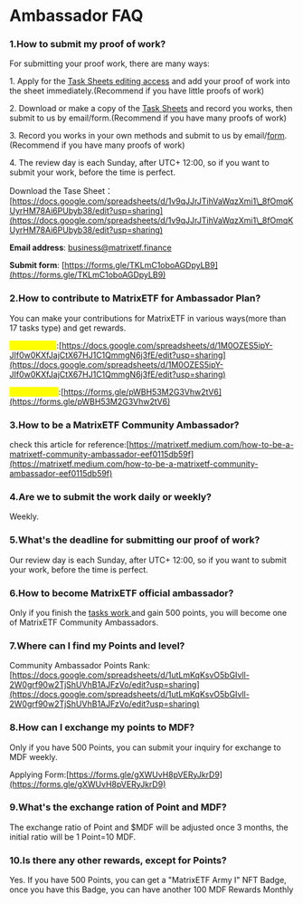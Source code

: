 # Ambassador FAQ

### 1.How to submit my proof of work?

For submitting your proof work, there are many ways:

1\. Apply for the [Task Sheets editing access](https://docs.google.com/spreadsheets/d/1M0OZES5ipY-JIf0w0KXfJajCtX67HJ1C1QmmgN6j3fE/edit?usp=sharing) and add your proof of work into the sheet immediately.(Recommend if you have little proofs of work)

2\. Download or make a copy of the [Task Sheets](https://docs.google.com/spreadsheets/d/1v9qJJrJTihVaWqzXmi1\_8fOmqKUyrHM78Ai6PUbyb38/edit?usp=sharing) and record you works, then submit to us by email/form.(Recommend if you have many proofs of work)

3\. Record you works in your own methods and submit to us by email/[form](https://forms.gle/TKLmC1oboAGDpyLB9).(Recommend if you have many proofs of work)

4\. The review day is each Sunday, after UTC+ 12:00, so if you want to submit your work, before the time is perfect.

Download the Tase Sheet：[https://docs.google.com/spreadsheets/d/1v9qJJrJTihVaWqzXmi1\_8fOmqKUyrHM78Ai6PUbyb38/edit?usp=sharing](https://docs.google.com/spreadsheets/d/1v9qJJrJTihVaWqzXmi1\_8fOmqKUyrHM78Ai6PUbyb38/edit?usp=sharing)

**Email address**: business@matrixetf.finance

**Submit form**: [https://forms.gle/TKLmC1oboAGDpyLB9](https://forms.gle/TKLmC1oboAGDpyLB9)

### 2.How to contribute to MatrixETF for Ambassador Plan?

You can make your contributions for MatrixETF in various ways(more than 17 tasks type) and get rewards.

<mark style="color:yellow;">**Tasks Sheet**</mark>:[https://docs.google.com/spreadsheets/d/1M0OZES5ipY-JIf0w0KXfJajCtX67HJ1C1QmmgN6j3fE/edit?usp=sharing](https://docs.google.com/spreadsheets/d/1M0OZES5ipY-JIf0w0KXfJajCtX67HJ1C1QmmgN6j3fE/edit?usp=sharing)

<mark style="color:yellow;">**Submit Form**</mark>:[https://forms.gle/pWBH53M2G3Vhw2tV6](https://forms.gle/pWBH53M2G3Vhw2tV6)

### 3.How to be a MatrixETF Community Ambassador?

check this article for reference:[https://matrixetf.medium.com/how-to-be-a-matrixetf-community-ambassador-eef0115db59f](https://matrixetf.medium.com/how-to-be-a-matrixetf-community-ambassador-eef0115db59f)

### 4.Are we to submit the work daily or weekly?

Weekly.

### 5.What's the deadline for submitting our proof of work?

Our review day is each Sunday, after UTC+ 12:00, so if you want to submit your work, before the time is perfect.

### 6.How to become MatrixETF official ambassador?

Only if you finish the [tasks work ](https://docs.google.com/spreadsheets/d/1M0OZES5ipY-JIf0w0KXfJajCtX67HJ1C1QmmgN6j3fE/edit?usp=sharing)and gain 500 points, you will become one of MatrixETF Community Ambassadors.

### **7.Where can I find my Points and level?**

Community Ambassador Points Rank:[https://docs.google.com/spreadsheets/d/1utLmKqKsvO5bGIvll-2W0grf90w2TjShUVhB1AJFzVo/edit?usp=sharing](https://docs.google.com/spreadsheets/d/1utLmKqKsvO5bGIvll-2W0grf90w2TjShUVhB1AJFzVo/edit?usp=sharing)

### 8.How can I exchange my points to MDF?

Only if you have 500 Points, you can submit your inquiry for exchange to MDF weekly.

Applying Form:[https://forms.gle/gXWUvH8pVERyJkrD9](https://forms.gle/gXWUvH8pVERyJkrD9)

### 9.What's the exchange ration of Point and MDF?

The exchange ratio of Point and $MDF will be adjusted once 3 months, the initial ratio will be 1 Point=10 MDF.

### 10.Is there any other rewards, except for Points?

Yes. If you have 500 Points, you can get a "MatrixETF Army I" NFT Badge, once you have this Badge, you can have another 100 MDF Rewards Monthly
